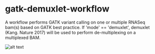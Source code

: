 # gatk-demuxlet-workflow
A workflow performs GATK variant calling on one or multiple RNASeq bam(s) based on GATK best practice. 
If 'mode' == 'demuxlet', demuxlet (Kang. Nature 2017) will be used to perform de-multiplexing on a multiplexed BAM. 

![alt text](https://raw.githubusercontent.com/yh154/workflow-1/master/workflow_dag.png?token=AL7AXILKDTCD5MRR22TUZQC53PYWO)
